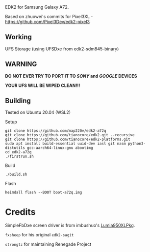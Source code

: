 EDK2 for Samsung Galaxy A72.

Based on zhuowei's commits for Pixel3XL - https://github.com/Pixel3Dev/edk2-pixel3

## Working
UFS Storage (using UFSDxe from edk2-sdm845-binary)

## WARNING

**DO NOT EVER TRY TO PORT IT TO *SONY* and *GOOGLE* DEVICES**

**YOUR UFS WILL BE WIPED CLEAN!!!**

## Building
Tested on Ubuntu 20.04 (WSL2)

Setup
```
git clone https://github.com/map220v/edk2-a72q
git clone https://github.com/tianocore/edk2.git --recursive
git clone https://github.com/tianocore/edk2-platforms.git
sudo apt install build-essential uuid-dev iasl git nasm python3-distutils gcc-aarch64-linux-gnu abootimg
cd edk2-a72g
./firstrun.sh
```
Build
```
./build.sh
```
Flash
```
heimdall flash --BOOT boot-a72q.img
```

# Credits

SimpleFbDxe screen driver is from imbushuo's [Lumia950XLPkg](https://github.com/WOA-Project/Lumia950XLPkg).

`fxsheep` for his original `edk2-sagit`

`strongtz` for maintaining Renegade Project